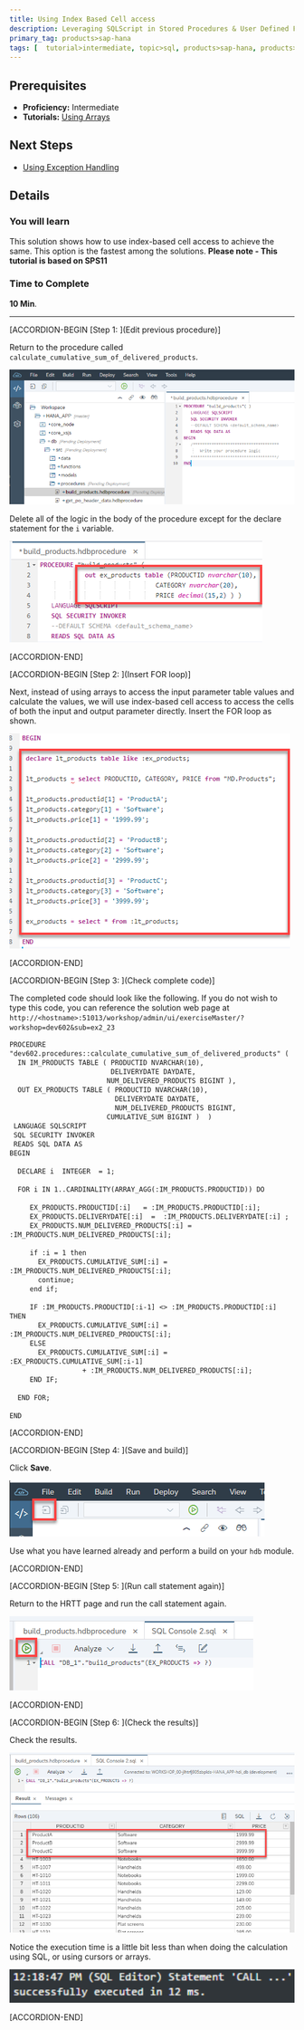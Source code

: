 ```yaml
---
title: Using Index Based Cell access
description: Leveraging SQLScript in Stored Procedures & User Defined Functions
primary_tag: products>sap-hana
tags: [  tutorial>intermediate, topic>sql, products>sap-hana, products>sap-hana\,-express-edition  ]
---
```

## Prerequisites  
- **Proficiency:** Intermediate
- **Tutorials:** [Using Arrays](https://developers.sap.com/tutorials/xsa-sqlscript-usingarrays.html)

## Next Steps
- [Using Exception Handling](https://developers.sap.com/tutorials/xsa-sqlscript-trans-exception.html)

## Details
### You will learn  
This solution shows how to use index-based cell access to achieve the same. This option is the fastest among the solutions.
**Please note - This tutorial is based on SPS11**

### Time to Complete
**10 Min**.

---


[ACCORDION-BEGIN [Step 1: ](Edit previous procedure)]

Return to the procedure called `calculate_cumulative_sum_of_delivered_products`.

![procedure editor](1.png)

Delete all of the logic in the body of the procedure except for the declare statement for the `i` variable.

![delete logic](2.png)


[ACCORDION-END]

[ACCORDION-BEGIN [Step 2: ](Insert FOR loop)]

Next, instead of using arrays to access the input parameter table values and calculate the values, we will use index-based cell access to access the cells of both the input and output parameter directly. Insert the FOR loop as shown.

![for loop](3.png)


[ACCORDION-END]

[ACCORDION-BEGIN [Step 3: ](Check complete code)]

The completed code should look like the following. If you do not wish to type this code, you can reference the solution web page at `http://<hostname>:51013/workshop/admin/ui/exerciseMaster/?workshop=dev602&sub=ex2_23`

```
PROCEDURE "dev602.procedures::calculate_cumulative_sum_of_delivered_products" (
  IN IM_PRODUCTS TABLE ( PRODUCTID NVARCHAR(10),  
                         DELIVERYDATE DAYDATE,
                        NUM_DELIVERED_PRODUCTS BIGINT ),
  OUT EX_PRODUCTS TABLE ( PRODUCTID NVARCHAR(10),
                          DELIVERYDATE DAYDATE,
                          NUM_DELIVERED_PRODUCTS BIGINT,
                        CUMULATIVE_SUM BIGINT )  )
 LANGUAGE SQLSCRIPT
 SQL SECURITY INVOKER
 READS SQL DATA AS
BEGIN

  DECLARE i  INTEGER  = 1;

  FOR i IN 1..CARDINALITY(ARRAY_AGG(:IM_PRODUCTS.PRODUCTID)) DO

     EX_PRODUCTS.PRODUCTID[:i]   = :IM_PRODUCTS.PRODUCTID[:i];
     EX_PRODUCTS.DELIVERYDATE[:i]  =  :IM_PRODUCTS.DELIVERYDATE[:i] ;
     EX_PRODUCTS.NUM_DELIVERED_PRODUCTS[:i] = :IM_PRODUCTS.NUM_DELIVERED_PRODUCTS[:i];     

     if :i = 1 then
       EX_PRODUCTS.CUMULATIVE_SUM[:i] = :IM_PRODUCTS.NUM_DELIVERED_PRODUCTS[:i];
       continue;
     end if;

     IF :IM_PRODUCTS.PRODUCTID[:i-1] <> :IM_PRODUCTS.PRODUCTID[:i]  THEN
       EX_PRODUCTS.CUMULATIVE_SUM[:i] = :IM_PRODUCTS.NUM_DELIVERED_PRODUCTS[:i];
     ELSE
       EX_PRODUCTS.CUMULATIVE_SUM[:i] = :EX_PRODUCTS.CUMULATIVE_SUM[:i-1]
                  + :IM_PRODUCTS.NUM_DELIVERED_PRODUCTS[:i];
     END IF;

  END FOR;

END
```


[ACCORDION-END]

[ACCORDION-BEGIN [Step 4: ](Save and build)]

Click **Save**.

![save](5.png)

Use what you have learned already and perform a build on your `hdb` module.


[ACCORDION-END]

[ACCORDION-BEGIN [Step 5: ](Run call statement again)]

Return to the HRTT page and run the call statement again.

![HRTT](6.png)


[ACCORDION-END]

[ACCORDION-BEGIN [Step 6: ](Check the results)]

Check the results.

![results](7.png)

Notice the execution time is a little bit less than when doing the calculation using SQL, or using cursors or arrays.

![execution time](8.png)


[ACCORDION-END]


